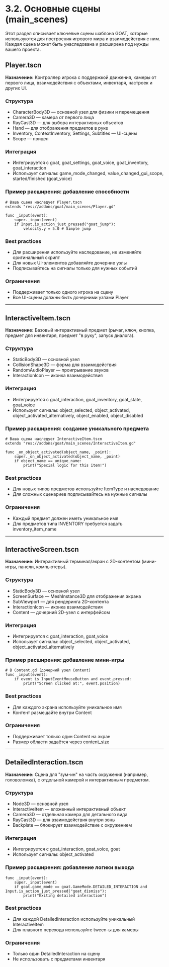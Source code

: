 # 3.2. Основные сцены (main_scenes)

Этот раздел описывает ключевые сцены шаблона GOAT, которые используются для построения игрового мира и взаимодействия с ним. Каждая сцена может быть унаследована и расширена под нужды вашего проекта.

## Player.tscn
**Назначение:** Контроллер игрока с поддержкой движения, камеры от первого лица, взаимодействия с объектами, инвентаря, настроек и других UI.

### Структура
- CharacterBody3D — основной узел для физики и перемещения
- Camera3D — камера от первого лица
- RayCast3D — для выбора интерактивных объектов
- Hand — для отображения предметов в руке
- Inventory, ContextInventory, Settings, Subtitles — UI-сцены
- Scope — прицел

### Интеграция
- Интегрируется с goat, goat_settings, goat_voice, goat_inventory, goat_interaction
- Использует сигналы: game_mode_changed, value_changed_gui_scope, started/finished (goat_voice)

### Пример расширения: добавление способности
```gdscript
# Ваша сцена наследует Player.tscn
extends "res://addons/goat/main_scenes/Player.gd"

func _input(event):
    super._input(event)
    if Input.is_action_just_pressed("goat_jump"):
        velocity.y = 5.0 # Simple jump
```

### Best practices
- Для расширения используйте наследование, не изменяйте оригинальный скрипт
- Для новых UI-элементов добавляйте дочерние узлы
- Подписывайтесь на сигналы только для нужных событий

### Ограничения
- Поддерживает только одного игрока на сцену
- Все UI-сцены должны быть дочерними узлами Player

---

## InteractiveItem.tscn
**Назначение:** Базовый интерактивный предмет (рычаг, ключ, кнопка, предмет для инвентаря, предмет "в руку", запуск диалога).

### Структура
- StaticBody3D — основной узел
- CollisionShape3D — форма для взаимодействия
- RandomAudioPlayer — проигрывание звуков
- InteractionIcon — иконка взаимодействия

### Интеграция
- Интегрируется с goat_interaction, goat_inventory, goat_state, goat_voice
- Использует сигналы: object_selected, object_activated, object_activated_alternatively, object_enabled, object_disabled

### Пример расширения: создание уникального предмета
```gdscript
# Ваша сцена наследует InteractiveItem.tscn
extends "res://addons/goat/main_scenes/InteractiveItem.gd"

func _on_object_activated(object_name, _point):
    super._on_object_activated(object_name, _point)
    if object_name == unique_name:
        print("Special logic for this item!")
```

### Best practices
- Для новых типов предметов используйте ItemType и наследование
- Для сложных сценариев подписывайтесь на нужные сигналы

### Ограничения
- Каждый предмет должен иметь уникальное имя
- Для предметов типа INVENTORY требуется задать inventory_item_name

---

## InteractiveScreen.tscn
**Назначение:** Интерактивный терминал/экран с 2D-контентом (мини-игры, панели, компьютеры).

### Структура
- StaticBody3D — основной узел
- ScreenSurface — MeshInstance3D для отображения экрана
- SubViewport — для рендеринга 2D-контента
- InteractionIcon — иконка взаимодействия
- Content — дочерний 2D-узел с интерфейсом

### Интеграция
- Интегрируется с goat_interaction, goat_voice
- Использует сигналы: object_selected, object_activated, object_activated_alternatively

### Пример расширения: добавление мини-игры
```gdscript
# В Content.gd (дочерний узел Content)
func _input(event):
    if event is InputEventMouseButton and event.pressed:
        print("Screen clicked at:", event.position)
```

### Best practices
- Для каждого экрана используйте уникальное имя
- Контент размещайте внутри Content

### Ограничения
- Поддерживает только один Content на экран
- Размер области задаётся через content_size

---

## DetailedInteraction.tscn
**Назначение:** Сцена для "зум-ин" на часть окружения (например, головоломка), с отдельной камерой и интерактивным предметом.

### Структура
- Node3D — основной узел
- InteractiveItem — вложенный интерактивный объект
- Camera3D — отдельная камера для детального вида
- RayCast3D — для взаимодействия внутри зоны
- Backplate — блокирует взаимодействие с окружением

### Интеграция
- Интегрируется с goat_interaction, goat_voice, goat
- Использует сигналы: object_activated

### Пример расширения: добавление логики выхода
```gdscript
func _input(event):
    super._input(event)
    if goat.game_mode == goat.GameMode.DETAILED_INTERACTION and Input.is_action_just_pressed("goat_dismiss"):
        print("Exiting detailed interaction")
```

### Best practices
- Для каждой DetailedInteraction используйте уникальный InteractiveItem
- Для плавного перехода используйте tween-ы для камеры

### Ограничения
- Только один DetailedInteraction на сцену
- Не использовать с предметами инвентаря

